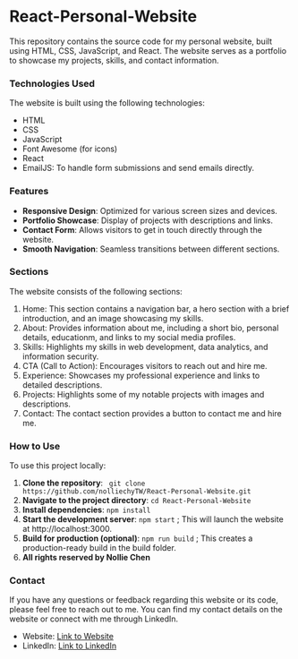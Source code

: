 # React-Personal-Website
This repository contains the source code for my personal website, built using HTML, CSS, JavaScript, and React. The website serves as a portfolio to showcase my projects, skills, and contact information.

### Technologies Used
The website is built using the following technologies:
- HTML
- CSS
- JavaScript
- Font Awesome (for icons)
- React
- EmailJS: To handle form submissions and send emails directly.

### Features
- **Responsive Design**: Optimized for various screen sizes and devices.
- **Portfolio Showcase**: Display of projects with descriptions and links.
- **Contact Form**: Allows visitors to get in touch directly through the website.
- **Smooth Navigation**: Seamless transitions between different sections.

### Sections
The website consists of the following sections:

1. Home: This section contains a navigation bar, a hero section with a brief introduction, and an image showcasing my skills.
2. About: Provides information about me, including a short bio, personal details, educationm, and links to my social media profiles.
3. Skills: Highlights my skills in web development, data analytics, and information security.
4. CTA (Call to Action): Encourages visitors to reach out and hire me.
5. Experience: Showcases my professional experience and links to detailed descriptions.
6. Projects: Highlights some of my notable projects with images and descriptions.
7. Contact: The contact section provides a button to contact me and hire me.

### How to Use
To use this project locally:

1. **Clone the repository**:
   ``` git clone https://github.com/nolliechyTW/React-Personal-Website.git```
2. **Navigate to the project directory**:
   ```cd React-Personal-Website```
3.	**Install dependencies**:
   ```npm install```
4. **Start the development server**:
   ```npm start```
   ; This will launch the website at http://localhost:3000.
5. **Build for production (optional)**:
   ```npm run build```
   ; This creates a production-ready build in the build folder.
6. **All rights reserved by Nollie Chen**

### Contact
If you have any questions or feedback regarding this website or its code, please feel free to reach out to me. You can find my contact details on the website or connect with me through LinkedIn.
- Website: [Link to Website](https://nolliechytw.github.io/PersonalWebsite/)
- LinkedIn: [Link to LinkedIn](https://www.linkedin.com/in/hui-yu-chen-tw/)
